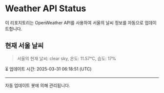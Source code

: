 
# Weather API Status

이 리포지토리는 OpenWeather API를 사용하여 서울의 날씨 정보를 자동으로 업데이트합니다.

## 현재 서울 날씨
> 서울의 현재 날씨: clear sky, 온도: 11.57°C, 습도: 17%

⏳ 업데이트 시간: 2025-03-31 06:18:51 (UTC)

---
자동 업데이트 봇에 의해 관리됩니다.
